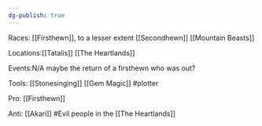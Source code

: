 ```yaml
---
dg-publish: true
---
```


Races: [[Firsthewn]], to a lesser extent [[Secondhewn]] [[Mountain Beasts]]

Locations:[[Tatalis]] [[The Heartlands]]

Events:N/A maybe the return of a firsthewn who was out?

Tools: [[Stonesinging]] [[Gem Magic]] #plotter 

Pro: [[Firsthewn]]

Anti: [[Akari]] #Evil people in the [[The Heartlands]]